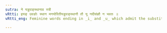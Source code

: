 ```yaml
---
sutra: ने यङुवङ्स्थानाव स्त्री
vRtti: इयङ् उवङोः स्थान मनयोरितीयङुवङ्स्थानौ तौ यू नदीसंज्ञौ न भवतः ॥
vRtti_eng: Feminine words ending in _i_ and _u_ which admit the substitute (इयङ्) _iyan_ and (उवङ्) _uvan_ (VI. 4. 77) are not called _Nadi_; except the word _stri_, (which is called _nadi_) notwithstanding its substituting _iyan_.

---
```

